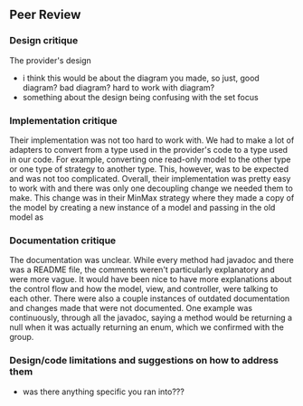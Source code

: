## Peer Review

### Design critique
The provider's design
- i think this would be about the diagram you made, so just, good diagram? bad diagram? hard to work with diagram?
- something about the design being confusing with the set focus

### Implementation critique
Their implementation was not too hard to work with. We had to make a lot of adapters to convert from
a type used in the provider's code to a type used in our code. For example, converting one read-only
model to the other type or one type of strategy to another type. This, however, was to be expected 
and was not too complicated. Overall, their implementation was pretty easy to work with and there
was only one decoupling change we needed them to make. This change was in their MinMax strategy 
where they made a copy of the model by creating a new instance of a model and passing in the old
model as 

### Documentation critique
The documentation was unclear. While every method had javadoc and there was a README file, the 
comments weren't particularly explanatory and were more vague. It would have been nice to have more
explanations about the control flow and how the model, view, and controller, were talking to
each other.
There were also a couple instances of outdated documentation and changes made that were not 
documented. One example was continuously, through all the javadoc, saying a method would be 
returning a null when it was actually returning an enum, which we confirmed with the group.

### Design/code limitations and suggestions on how to address them
- was there anything specific you ran into???
